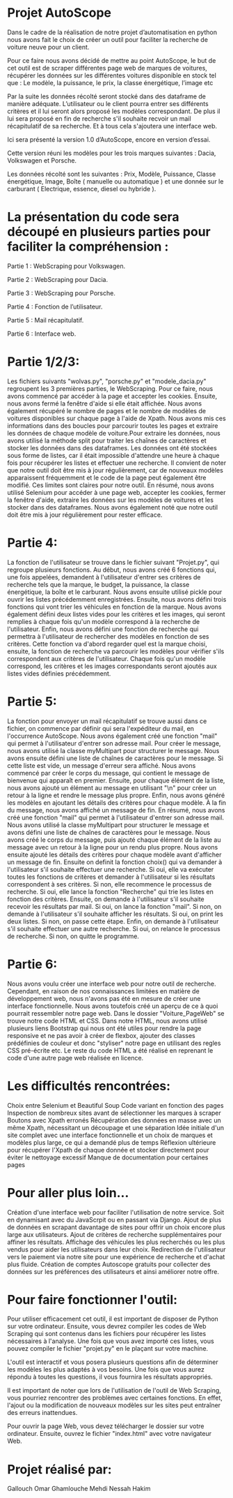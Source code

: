 # Projet AutoScope

Dans le cadre de la réalisation de notre projet d’automatisation en python nous avons fait le choix de créer un outil pour faciliter la recherche de voiture neuve pour un client. 

Pour ce faire nous avons décidé de mettre au point AutoScope, le but de cet outil est de scraper différentes page web de marques de voitures, récupérer les données sur les différentes voitures disponible en stock tel que : Le modèle, la puissance, le prix, la classe énergétique, l’image etc

Par la suite les données récolté seront stocké dans des dataframe de manière adéquate. L’utilisateur ou le client pourra entrer ses différents critères et il lui seront alors proposé les modèles correspondant. De plus il lui sera proposé en fin de recherche s'il souhaite recvoir un mail récapitulatif de sa recherche. Et à tous cela s'ajoutera une interface web.



Ici sera présenté la version 1.0 d’AutoScope, encore en version d’essai. 

Cette version réuni les modèles pour les trois marques suivantes : Dacia, Volkswagen et Porsche.

Les données récolté sont les suivantes : Prix, Modèle, Puissance, Classe énergétique, Image, Boîte ( manuelle ou automatique ) et une donnée sur le carburant ( Electrique, essence, diesel ou hybride ).



# La présentation du code sera découpé en plusieurs parties pour faciliter la compréhension :

Partie 1 : WebScraping pour Volkswagen. 

Partie 2 : WebScraping pour Dacia. 

Partie 3 : WebScraping pour Porsche. 

Partie 4 : Fonction de l’utilisateur. 

Partie 5 : Mail récapitulatif.      

Partie 6 : Interface web. 



# Partie 1/2/3:

Les fichiers suivants "wolvas.py", "porsche.py" et "modele_dacia.py" regroupent les 3 premières parties, le WebScraping. Pour ce faire, nous avons commencé par accéder à la page et accepter les cookies. Ensuite, nous avons fermé la fenêtre d'aide si elle était affichée. Nous avons également récupéré le nombre de pages et le nombre de modèles de voitures disponibles sur chaque page à l'aide de Xpath. Nous avons mis ces informations dans des boucles pour parcourir toutes les pages et extraire les données de chaque modèle de voiture.Pour extraire les données, nous avons utilisé la méthode split pour traiter les chaînes de caractères et stocker les données dans des dataframes. Les données ont été stockées sous forme de listes, car il était impossible d'attendre une heure à chaque fois pour récupérer les listes et effectuer une recherche. Il convient de noter que notre outil doit être mis à jour régulièrement, car de nouveaux modèles apparaissent fréquemment et le code de la page peut également être modifié. Ces limites sont claires pour notre outil.
En résumé, nous avons utilisé Selenium pour accéder à une page web, accepter les cookies, fermer la fenêtre d'aide, extraire les données sur les modèles de voitures et les stocker dans des dataframes. Nous avons également noté que notre outil doit être mis à jour régulièrement pour rester efficace.

# Partie 4:

La fonction de l'utilisateur se trouve dans le fichier suivant "Projet.py", qui regroupe plusieurs fonctions. Au début, nous avons créé 6 fonctions qui, une fois appelées, demandent à l'utilisateur d'entrer ses critères de recherche tels que la marque, le budget, la puissance, la classe énergétique, la boîte et le carburant. Nous avons ensuite utilisé pickle pour ouvrir les listes précédemment enregistrées. Ensuite, nous avons défini trois fonctions qui vont trier les véhicules en fonction de la marque. Nous avons également défini deux listes vides pour les critères et les images, qui seront remplies à chaque fois qu'un modèle correspond à la recherche de l'utilisateur. Enfin, nous avons défini une fonction de recherche qui permettra à l'utilisateur de rechercher des modèles en fonction de ses critères. Cette fonction va d'abord regarder quel est la marque choisi, ensuite, la fonction de recherche va parcourir les modèles pour vérifier s'ils correspondent aux critères de l'utilisateur. Chaque fois qu'un modèle correspond, les critères et les images correspondants seront ajoutés aux listes vides définies précédemment.

# Partie 5:

La fonction pour envoyer un mail récapitulatif se trouve aussi dans ce fichier, on commence par définir qui sera l'expéditeur du mail, en l'occurrence AutoScope. Nous avons également créé une fonction "mail" qui permet à l'utilisateur d'entrer son adresse mail. Pour créer le message, nous avons utilisé la classe myMultipart pour structurer le message. Nous avons ensuite défini une liste de chaînes de caractères pour le message. Si cette liste est vide, un message d'erreur sera affiché. Nous avons commencé par créer le corps du message, qui contient le message de bienvenue qui apparaît en premier. Ensuite, pour chaque élément de la liste, nous avons ajouté un élément au message en utilisant "\n" pour créer un retour à la ligne et rendre le message plus propre. Enfin, nous avons généré les modèles en ajoutant les détails des critères pour chaque modèle. À la fin du message, nous avons affiché un message de fin.
En résumé, nous avons créé une fonction "mail" qui permet à l'utilisateur d'entrer son adresse mail. Nous avons utilisé la classe myMultipart pour structurer le message et avons défini une liste de chaînes de caractères pour le message. Nous avons créé le corps du message, puis ajouté chaque élément de la liste au message avec un retour à la ligne pour un rendu plus propre. Nous avons ensuite ajouté les détails des critères pour chaque modèle avant d'afficher un message de fin.
Ensuite on definit la fonction choix() qui va demander à l'utilisateur s'il souhaite effectuer une recherche. Si oui, elle va exécuter toutes les fonctions de critères et demander à l'utilisateur si les résultats correspondent à ses critères. Si non, elle recommence le processus de recherche. Si oui, elle lance la fonction "Recherche" qui trie les listes en fonction des critères. Ensuite, on demande à l'utilisateur s'il souhaite recevoir les résultats par mail. Si oui, on lance la fonction "mail". Si non, on demande à l'utilisateur s'il souhaite afficher les résultats. Si oui, on print les deux listes. Si non, on passe cette étape. Enfin, on demande à l'utilisateur s'il souhaite effectuer une autre recherche. Si oui, on relance le processus de recherche. Si non, on quitte le programme.

# Partie 6:

Nous avons voulu créer une interface web pour notre outil de recherche. Cependant, en raison de nos connaissances limitées en matière de développement web, nous n'avons pas été en mesure de créer une interface fonctionnelle. Nous avons toutefois créé un aperçu de ce à quoi pourrait ressembler notre page web.
Dans le dossier "Voiture_PageWeb" se trouve notre code HTML et CSS. Dans notre HTML, nous avons utilisé plusieurs liens Bootstrap qui nous ont été utiles pour rendre la page responsive et ne pas avoir à créer de flexbox, ajouter des classes prédéfinies de couleur et donc "styliser" notre page en utilisant des regles CSS pré-écrite etc. Le reste du code HTML a été réalisé en reprenant le code d'une autre page web réalisée en licence.

# Les difficultés rencontrées:

Choix entre Selenium et Beautiful Soup
Code variant en fonction des pages
Inspection de nombreux sites avant de sélectionner les marques à scraper
Boutons avec Xpath erronés
Récupération des données en masse avec un même Xpath, nécessitant un découpage et une séparation
Idée initiale d'un site complet avec une interface fonctionnelle et un choix de marques et modèles plus large, ce qui a demandé plus de temps
Réflexion ultérieure pour récupérer l'Xpath de chaque donnée et stocker directement pour éviter le nettoyage excessif
Manque de documentation pour certaines pages

# Pour aller plus loin...

Création d'une interface web pour faciliter l'utilisation de notre service. Soit en dynamisant avec du JavaScrpit ou en passant via Django.
Ajout de plus de données en scrapant davantage de sites pour offrir un choix encore plus large aux utilisateurs.
Ajout de critères de recherche supplémentaires pour affiner les résultats.
Affichage des véhicules les plus recherchés ou les plus vendus pour aider les utilisateurs dans leur choix.
Redirection de l'utilisateur vers le paiement via notre site pour une expérience de recherche et d'achat plus fluide.
Création de comptes Autoscope gratuits pour collecter des données sur les préférences des utilisateurs et ainsi améliorer notre offre.

# Pour faire fonctionner l'outil:
Pour utiliser efficacement cet outil, il est important de disposer de Python sur votre ordinateur. Ensuite, vous devrez compiler les codes de Web Scraping qui sont contenus dans les fichiers pour récupérer les listes nécessaires à l'analyse. Une fois que vous avez importé ces listes, vous pouvez compiler le fichier "projet.py" en le plaçant sur votre machine.

L'outil est interactif et vous posera plusieurs questions afin de déterminer les modèles les plus adaptés à vos besoins. Une fois que vous aurez répondu à toutes les questions, il vous fournira les résultats appropriés.

Il est important de noter que lors de l'utilisation de l'outil de Web Scraping, vous pourriez rencontrer des problèmes avec certaines fonctions. En effet, l'ajout ou la modification de nouveaux modèles sur les sites peut entraîner des erreurs inattendues.

Pour ouvrir la page Web, vous devez télécharger le dossier sur votre ordinateur. Ensuite, ouvrez le fichier "index.html" avec votre navigateur Web.



# Projet réalisé par:
Gallouch Omar
Ghamlouche Mehdi
Nessah Hakim
